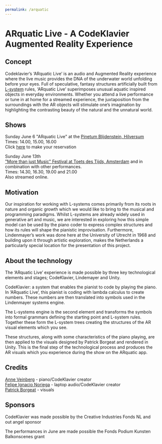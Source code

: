 ```yaml
---
permalink: /arquatic
---
```


# ARquatic Live - A CodeKlavier Augmented Reality Experience

## Concept

Codeklavier’s ‘ARquatic Live’ is an audio and Augmented Reality experience where the live music provides the DNA of the underwater world unfolding before your eyes. Full of speculative, fantasy structures artificially built from [L-system](https://en.wikipedia.org/wiki/L-system) rules, ‘ARquatic Live’ superimposes unusual aquatic inspired objects in everyday environments. Whether you attend a live performance or tune in at home for a streamed experience, the juxtaposition from the surroundings with the AR objects will stimulate one’s imagination by highlighting the contrasting beauty of the natural and the unnatural world.

## Shows
Sunday June 6
"ARquatic Live" at the [Pinetum Blijdenstein, Hilversum](https://pinetum.nl/) \
Times: 14.00, 15.00, 16.00 \
Click [here](https://docs.google.com/forms/d/e/1FAIpQLSeAYk1hxl8dgQnCNXU6J_PYcoqnBeAUuDKNK2jzGA3xLDZ22w/viewform) to make your reservation

Sunday June 13th \
["More than just Music" Festival at Toets des Tijds, Amsterdam](toetsdestijds.com) and in combination with other performances. \
Times: 14.30, 16.30, 19.00 and 21.00 \
Also streamed online.


## Motivation
Our inspiration for working with L-systems comes primarily from its roots in nature and organic growth which we would like to bring to the musical and programming paradigms. Whilst L-systems are already widely used in generative art and music, we are interested in exploring how this simple model can be used by the piano coder to express complex structures and how its rules will shape the pianistic improvisation. Furthermore, Lindenmayer’s work was done here at the University of Utrecht in 1968 and building upon it through artistic exploration, makes the Netherlands a particularly special location for the presentation of this project.


## About the technology
The ‘ARquatic Live’ experience is made possible by three key technological elements and stages; CodeKlavier, Lindemayer and Unity.

CodeKlavier: a system that enables the pianist to code by playing the piano. In ‘ARquatic Live’, this pianist is coding with lambda calculus to create numbers. These numbers are then translated into symbols used in the Lindenmayer systems engine. 

The L-systems engine is the second element and transforms the symbols into formal grammars defining the starting point and L-system rules. Together these form the L-system trees creating the structures of the AR visual elements which you see.

These structures, along with some characteristics of the piano playing, are then applied to the visuals designed by Patrick Borgeat and rendered in Unity. This is the final step of the technological process and produces the AR visuals which you experience during the show on the ARquatic app.

## Credits
[Anne Veinberg](https://anneveinberg.com/) - piano/CodeKlavier creator \
[Felipe Ignacio Noriega](https://felipeignacio.info/) - laptop audio/CodeKlavier creator \
[Patrick Borgeat](http://www.cappel-nord.de/b/) - visuals

## Sponsors
CodeKlavier was made possible by the Creative Industries Fonds NL and out angel sponsor

The performances in June are made possible the Fonds Podium Kunsten Balkonscenes grant

